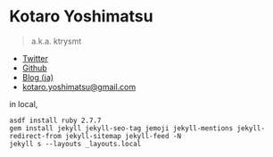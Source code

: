 # Kotaro Yoshimatsu

> a.k.a. ktrysmt


* [Twitter](https://twitter.com/ktrysmt)
* [Github](https://github.com/ktrysmt)
* [Blog (ja)](https://ktrysmt.github.io/blog/)
* kotaro.yoshimatsu@gmail.com

in local,

```
asdf install ruby 2.7.7
gem install jekyll jekyll-seo-tag jemoji jekyll-mentions jekyll-redirect-from jekyll-sitemap jekyll-feed -N
jekyll s --layouts _layouts.local
```
